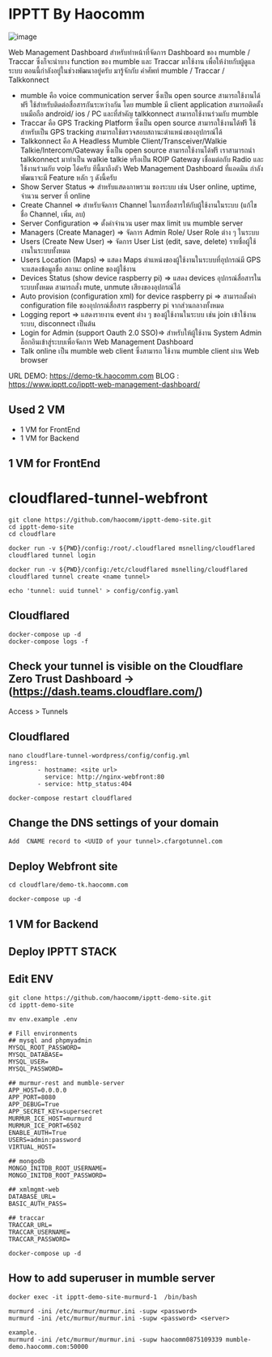 # IPPTT By Haocomm
![image](https://i.imgur.com/fU1z9wS.png)

  Web Management Dashboard สำหรับทำหน้าที่จัดการ Dashboard ของ mumble / Traccar 
ซึ่งก็จะนำบาง function ของ mumble และ Traccar มาใช้งาน เพื่อให้ง่ายกับผู้ดูแลระบบ  ตอนนี้กำลังอยู่ในช่วงพัฒนาอยู่ครับ
มารู้จักกับ คำศัพท์ mumble / Traccar / Talkkonnect
- mumble คือ voice communication server ซึ่งเป็น open source สามารถใช้งานได้ฟรี ใช้สำหรับติดต่อสื่อสารกันระหว่างกัน โดย mumble มี client application สามารถติดตั้งบนมือถือ android/ ios / PC และที่สำคัญ talkkonnect สามารถใช้งานร่วมกับ mumble
- Traccar คือ  GPS Tracking Platform ซึ่งเป็น open source สามารถใช้งานได้ฟรี ใช้สำหรับเป็น GPS tracking สามารถใช้ตรวจสอบสถานะตำแหน่งของอุปกรณ์ได้
- Talkkonnect คือ A Headless Mumble Client/Transceiver/Walkie Talkie/Intercom/Gateway ซึ่งเป็น open source สามารถใช้งานได้ฟรี
     เราสามารถนำ talkkonnect มาทำเป็น walkie talkie หรือเป็น ROIP Gateway เชื่อมต่อกับ Radio และใช้งานร่วมกับ voip ได้ครับ
ทีนี้มาถึงตัว Web Management Dashboard ที่แอดมิน กำลังพัฒนาจะมี Feature หลัก ๆ ดังนี้ครับ
- Show Server Status => สำหรับแสดงภาพรวม ของระบบ เช่น User online, uptime, จำนวน server  ที่ online
- Create Channel => สำหรับจัดการ Channel ในการสื่อสารให้กับผู้ใช้งานในระบบ (แก้ไขชื่อ Channel, เพิ่ม, ลบ)
- Server Configuration => ตั้งค่าจำนวน user max limit บน mumble server
- Managers (Create Manager) => จัดการ Admin Role/ User Role ต่าง ๆ ในระบบ 
- Users (Create New User) => จัดการ User List (edit, save, delete) รายชื่อผู้ใช้งานในระบบทั้งหมด
- Users Location (Maps) => แสดง Maps ตำแหน่งของผู้ใช้งานในระบบที่อุปกรณ์มี GPS จะแสดงข้อมูลชื่อ สถานะ online ของผู้ใช้งาน
- Devices Status (show device raspberry pi) => แสดง devices อุปกรณ์สื่อสารในระบบทั้งหมด สามารถสั่ง mute, unmute เสียงของอุปกรณ์ได้
- Auto provision (configuration xml) for device raspberry pi => สามารถตั้งค่า configuration file ของอุปกรณ์สื่อสาร raspberry pi จากส่วนกลางทั้งหมด
- Logging report => แสดงรายงาน event ต่าง ๆ ของผู้ใช้งานในระบบ เช่น join เข้าใช้งานระบบ, disconnect เป็นต้น
- Login for Admin (support Oauth 2.0 SSO)=> สำหรับให้ผู้ใช้งาน System Admin ล็อกอินเข้าสู่ระบบเพื่อจัดการ Web Management Dashboard
- Talk online  เป็น mumble web client ซึ่งสามารถ ใช้งาน mumble client ผ่าน Web browser

URL DEMO: https://demo-tk.haocomm.com
BLOG : https://www.ipptt.co/ipptt-web-management-dashboard/


## Used 2 VM
- 1 VM for FrontEnd
- 1 VM for Backend

## 1 VM for FrontEnd
# cloudflared-tunnel-webfront
```
git clone https://github.com/haocomm/ipptt-demo-site.git
cd ipptt-demo-site
cd cloudflare

docker run -v ${PWD}/config:/root/.cloudflared msnelling/cloudflared cloudflared tunnel login

docker run -v ${PWD}/config:/etc/cloudflared msnelling/cloudflared cloudflared tunnel create <name tunnel>
```

```
echo 'tunnel: uuid tunnel' > config/config.yaml
```
## Cloudflared
```
docker-compose up -d
docker-compose logs -f
```

## Check your tunnel is visible on the Cloudflare Zero Trust Dashboard ->(https://dash.teams.cloudflare.com/)
Access > Tunnels

## Cloudflared
```
nano cloudflare-tunnel-wordpress/config/config.yml
ingress:
        - hostname: <site url>
          service: http://nginx-webfront:80
        - service: http_status:404
```
```
docker-compose restart cloudflared
```
## Change the DNS settings of your domain
```
Add  CNAME record to <UUID of your tunnel>.cfargotunnel.com
```

## Deploy Webfront site
```
cd cloudflare/demo-tk.haocomm.com

docker-compose up -d
```


## 1 VM for Backend
## Deploy IPPTT STACK
## Edit ENV
```
git clone https://github.com/haocomm/ipptt-demo-site.git
cd ipptt-demo-site

mv env.example .env

# Fill environments
## mysql and phpmyadmin
MYSQL_ROOT_PASSWORD= 
MYSQL_DATABASE= 
MYSQL_USER= 
MYSQL_PASSWORD= 

## murmur-rest and mumble-server
APP_HOST=0.0.0.0
APP_PORT=8080
APP_DEBUG=True
APP_SECRET_KEY=supersecret
MURMUR_ICE_HOST=murmurd
MURMUR_ICE_PORT=6502
ENABLE_AUTH=True
USERS=admin:password
VIRTUAL_HOST=

## mongodb
MONGO_INITDB_ROOT_USERNAME=
MONGO_INITDB_ROOT_PASSWORD=

## xmlmgmt-web
DATABASE_URL=
BASIC_AUTH_PASS=

## traccar
TRACCAR_URL=
TRACCAR_USERNAME=
TRACCAR_PASSWORD=

```

```
docker-compose up -d
```

## How to add superuser in mumble server

```
docker exec -it ipptt-demo-site-murmurd-1  /bin/bash

murmurd -ini /etc/murmur/murmur.ini -supw <password>
murmurd -ini /etc/murmur/murmur.ini -supw <password> <server>

example.
murmurd -ini /etc/murmur/murmur.ini -supw haocomm0875109339 mumble-demo.haocomm.com:50000
```